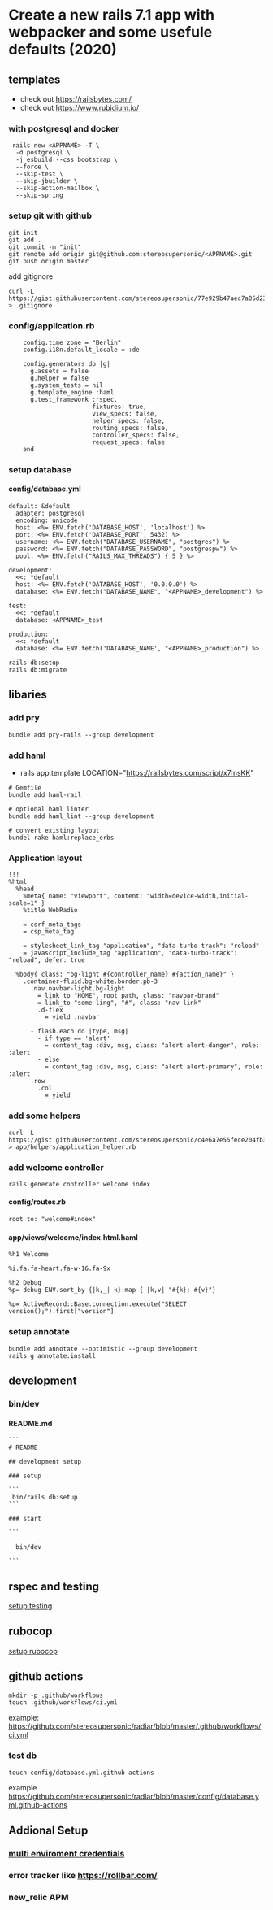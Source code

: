 # Create a new rails 7.1 app with webpacker and some usefule defaults (2020)

## templates

* check out https://railsbytes.com/
* check out https://www.rubidium.io/


### with postgresql and docker
```
 rails new <APPNAME> -T \
  -d postgresql \
  -j esbuild --css bootstrap \
  --force \
  --skip-test \
  --skip-jbuilder \
  --skip-action-mailbox \
  --skip-spring
```

### setup git with github

```
git init
git add .
git commit -m "init"
git remote add origin git@github.com:stereosupersonic/<APPNAME>.git
git push origin master
```

add gitignore
```
curl -L https://gist.githubusercontent.com/stereosupersonic/77e929b47aec7a05d2322ce03a314706/raw > .gitignore
```



### config/application.rb

```
    config.time_zone = "Berlin"
    config.i18n.default_locale = :de

    config.generators do |g|
      g.assets = false
      g.helper = false
      g.system_tests = nil
      g.template_engine :haml
      g.test_framework :rspec,
                       fixtures: true,
                       view_specs: false,
                       helper_specs: false,
                       routing_specs: false,
                       controller_specs: false,
                       request_specs: false
    end
```

### setup database

#### config/database.yml
```
default: &default
  adapter: postgresql
  encoding: unicode
  host: <%= ENV.fetch('DATABASE_HOST', 'localhost') %>
  port: <%= ENV.fetch('DATABASE_PORT', 5432) %>
  username: <%= ENV.fetch("DATABASE_USERNAME", "postgres") %>
  password: <%= ENV.fetch("DATABASE_PASSWORD", "postgrespw") %>
  pool: <%= ENV.fetch("RAILS_MAX_THREADS") { 5 } %>

development:
  <<: *default
  host: <%= ENV.fetch('DATABASE_HOST', '0.0.0.0') %>
  database: <%= ENV.fetch("DATABASE_NAME", "<APPNAME>_development") %>

test:
  <<: *default
  database: <APPNAME>_test

production:
  <<: *default
  database: <%= ENV.fetch('DATABASE_NAME', "<APPNAME>_production") %>
```


```
rails db:setup
rails db:migrate
```

## libaries

### add pry

```
bundle add pry-rails --group development
```

### add haml

* rails app:template LOCATION="https://railsbytes.com/script/x7msKK"

```
# Gemfile
bundle add haml-rail

# optional haml linter
bundle add haml_lint --group development

# convert existing layout
bundel rake haml:replace_erbs
```


### Application layout

```
!!!
%html
  %head
    %meta{ name: "viewport", content: "width=device-width,initial-scale=1" }
    %title WebRadio

    = csrf_meta_tags
    = csp_meta_tag

    = stylesheet_link_tag "application", "data-turbo-track": "reload"
    = javascript_include_tag "application", "data-turbo-track": "reload", defer: true

  %body{ class: "bg-light #{controller_name} #{action_name}" }
    .container-fluid.bg-white.border.pb-3
      .nav.navbar-light.bg-light
        = link_to "HOME", root_path, class: "navbar-brand"
        = link_to "some ling", "#", class: "nav-link"
        .d-flex
          = yield :navbar

      - flash.each do |type, msg|
        - if type == 'alert'
          = content_tag :div, msg, class: "alert alert-danger", role: :alert
        - else
          = content_tag :div, msg, class: "alert alert-primary", role: :alert
      .row
        .col
          = yield
```

### add some helpers
```
curl -L https://gist.githubusercontent.com/stereosupersonic/c4e6a7e55fece204fb38767c320a1abf/raw/a1f82ec1026852f24d5fa82bb399cd7b6d5bce79/application_helper.rb > app/helpers/application_helper.rb
```

### add welcome controller

```
rails generate controller welcome index
```

#### config/routes.rb
```
root to: "welcome#index"
```

#### app/views/welcome/index.html.haml
```
%h1 Welcome

%i.fa.fa-heart.fa-w-16.fa-9x

%h2 Debug
%p= debug ENV.sort_by {|k,_| k}.map { |k,v| "#{k}: #{v}"}

%p= ActiveRecord::Base.connection.execute("SELECT version();").first["version"]
```

### setup annotate

```
bundle add annotate --optimistic --group development
rails g annotate:install
```

## development

### bin/dev

#### README.md

~~~~
```
# README

## development setup

### setup

```
 bin/rails db:setup
```

### start

```

  bin/dev

```
~~~~

## rspec and testing

[setup testing](rspec_and_capybara_setup.md)

## rubocop

[setup rubocop](rubocop_setup.md)

## github actions

```
mkdir -p .github/workflows
touch .github/workflows/ci.yml
```

example: https://github.com/stereosupersonic/radiar/blob/master/.github/workflows/ci.yml

### test db

```
touch config/database.yml.github-actions
```

example https://github.com/stereosupersonic/radiar/blob/master/config/database.yml.github-actions

## Addional Setup

### [multi enviroment credentials](multi_enviroment_credentials.md)

### error tracker like https://rollbar.com/

### new_relic APM
